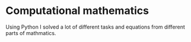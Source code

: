 # Computational mathematics
 Using Python I solved a lot of different tasks and equations from different parts of mathmatics.

